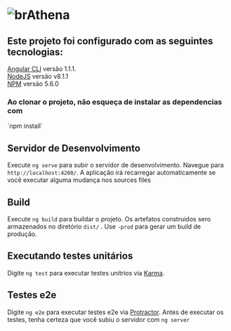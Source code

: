 # ![brAthena](https://camo.githubusercontent.com/3858b95c804ef39869049d97ced55510a8450685/68747470733a2f2f692e696d6775722e636f6d2f49514b4b6254382e706e67)

## Este projeto foi configurado com as seguintes tecnologias:<br>
[Angular CLI](https://github.com/angular/angular-cli) versão 1.1.1.<br/>
[NodeJS](https://nodejs.org/en/) versão v8.1.1<br/>
[NPM](https://www.npmjs.com/) versão 5.6.0<br/>

<h3>Ao clonar o projeto, não esqueça de instalar as dependencias com </h3>`npm install`

## Servidor de Desenvolvimento

Execute `ng serve` para subir o servidor de desenvolvimento. Navegue para `http://localhost:4200/`. A aplicação irá recarregar automaticamente se você executar alguma mudança nos sources files

## Build

Execute `ng build` para buildar o projeto. Os artefatos construidos sero armazenados no diretório `dist/` . Use `-prod` para gerar um build de produção.

## Executando testes unitários

Digite `ng test` para executar testes unitrios via [Karma](https://karma-runner.github.io).

## Testes e2e

Digite `ng e2e` para executar testes e2e via [Protractor](http://www.protractortest.org/).
Antes de executar os testes, tenha certeza que você subiu o servidor com  `ng server`

